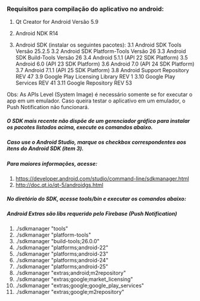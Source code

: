 ### Requisitos para compilação do aplicativo no android:

1. Qt Creator for Android Versão 5.9

2. Android NDK R14

3. Android SDK (instalar os seguintes pacotes):
    3.1 Android SDK Tools Versão 25.2.5
    3.2 Android SDK Platform-Tools Versão 26
    3.3 Android SDK Build-Tools Versão 26
    3.4 Android 5.1.1 (API 22 SDK Platform)
    3.5 Android 6.0 (API 23 SDK Platform)
    3.6 Android 7.0 (API 24 SDK Platform)
    3.7 Android 7.1.1 (API 25 SDK Platform)
    3.8 Android Support Repository REV 47
    3.9 Google Play Licensing Library REV 1
    3.10 Google Play Services REV 41
    3.11 Google Repository REV 53

Obs:
As APIs Level (System Image) é necessário somente se for executar o app em um emulador.
Caso queira testar o aplicativo em um emulador, o Push Notification não funcionará.

##### O SDK mais recente não dispõe de um gerenciador gráfico para instalar os pacotes listados acima, execute os comandos abaixo.
##### Caso use o Android Studio, marque os checkbox correspondentes aos itens do Android SDK (item 3).
##### Para maiores informações, acesse:
1. https://developer.android.com/studio/command-line/sdkmanager.html
2. http://doc.qt.io/qt-5/androidgs.html

##### No diretório do SDK, acesse tools/bin e executar os comandos abaixo:
##### Android Extras são libs requerido pelo Firebase (Push Notification)
1.  ./sdkmanager "tools"
2.  ./sdkmanager "platform-tools"
3.  ./sdkmanager "build-tools;26.0.0"
4.  ./sdkmanager "platforms;android-22"
5.  ./sdkmanager "platforms;android-23"
6.  ./sdkmanager "platforms;android-24"
7.  ./sdkmanager "platforms;android-25"
8.  ./sdkmanager "extras;android;m2repository"
9.  ./sdkmanager "extras;google;market_licensing"
10. ./sdkmanager "extras;google;google_play_services"
11. ./sdkmanager "extras;google;m2repository"
